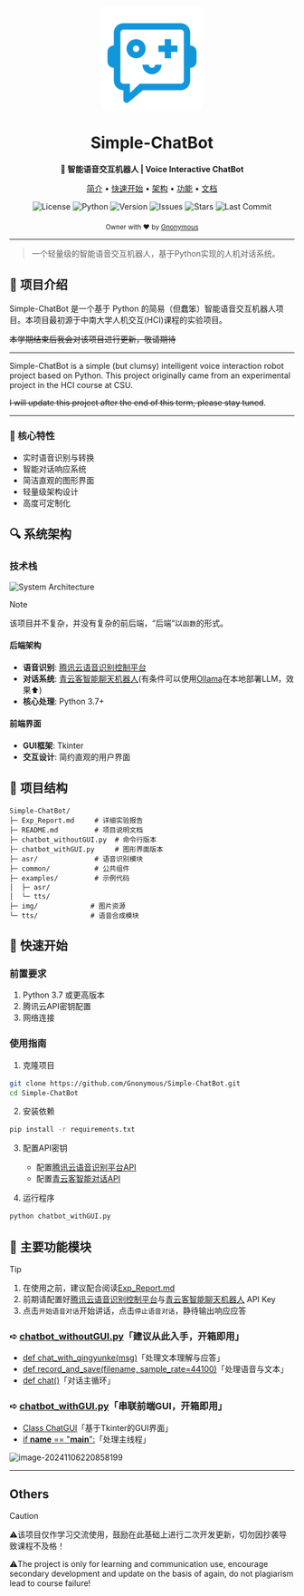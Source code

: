 <p align="center">
  <img src="img/chatbot对话机器人.svg" alt="Simple-ChatBot" width="180"/>
</p>

<h1 align="center">Simple-ChatBot</h1>

<p align="center">
  <b>🤖 智能语音交互机器人 | Voice Interactive ChatBot</b>
</p>

<p align="center">
  <a href="#项目介绍">简介</a> •
  <a href="#快速开始">快速开始</a> •
  <a href="#系统架构">架构</a> •
  <a href="#主要功能模块">功能</a> •
  <a href="./Exp_Report.md">文档</a>
</p>

<p align="center">
  <img src="https://img.shields.io/badge/license-MIT-blue.svg" alt="License">
  <img src="https://img.shields.io/badge/python-3.7+-blue.svg" alt="Python">
  <img src="https://img.shields.io/badge/version-1.0.0-green.svg" alt="Version">
  <img src="https://img.shields.io/github/issues/Gnonymous/Simple-ChatBot.svg" alt="Issues">
  <img src="https://img.shields.io/github/stars/Gnonymous/Simple-ChatBot.svg" alt="Stars">
  <img src="https://img.shields.io/github/last-commit/Gnonymous/Simple-ChatBot.svg" alt="Last Commit">
</p>

<div align="center">
  <sub>Owner with ❤︎ by
  <a href="https://github.com/Gnonymous">Gnonymous</a>
  </sub>
</div>

---

> 一个轻量级的智能语音交互机器人，基于Python实现的人机对话系统。

## 🌟 项目介绍

Simple-ChatBot 是一个基于 Python 的简易（但蠢笨）智能语音交互机器人项目。本项目最初源于中南大学人机交互(HCI)课程的实验项目。

~~本学期结束后我会对该项目进行更新，敬请期待~~

---

Simple-ChatBot is a simple (but clumsy) intelligent voice interaction robot project based on Python. This project originally came from an experimental project in the HCI course at CSU.

~~I will update this project after the end of this term, please stay tuned~~. 

---

### 🎯 核心特性

- 实时语音识别与转换
- 智能对话响应系统
- 简洁直观的图形界面
- 轻量级架构设计
- 高度可定制化

## 🔍 系统架构

### 技术栈

![System Architecture](img/image-20241106220644365.png)

> [!NOTE]
>
> 该项目并不复杂，并没有复杂的前后端，“后端“以``函数``的形式。

#### 后端架构
- **语音识别**: [腾讯云语音识别控制平台](https://cloud.tencent.com/product/asr)
- **对话系统**: [青云客智能聊天机器人](http://api.qingyunke.com/)(有条件可以使用[Ollama](https://ollama.com/)在本地部署LLM，效果⬆️)
- **核心处理**: Python 3.7+

#### 前端界面
- **GUI框架**: Tkinter
- **交互设计**: 简约直观的用户界面

## 📁 项目结构

```
Simple-ChatBot/
├─ Exp_Report.md     # 详细实验报告
├─ README.md         # 项目说明文档
├─ chatbot_withoutGUI.py  # 命令行版本
├─ chatbot_withGUI.py     # 图形界面版本
├─ asr/              # 语音识别模块
├─ common/           # 公共组件
├─ examples/         # 示例代码
│  ├─ asr/
│  └─ tts/
├─ img/             # 图片资源
└─ tts/             # 语音合成模块
```

## 🚀 快速开始

### 前置要求

1. Python 3.7 或更高版本
2. 腾讯云API密钥配置
3. 网络连接

### 使用指南

1. 克隆项目
```bash
git clone https://github.com/Gnonymous/Simple-ChatBot.git
cd Simple-ChatBot
```

2. 安装依赖
```bash
pip install -r requirements.txt
```

3. 配置API密钥
   - 配置[腾讯云语音识别平台API]((https://cloud.tencent.com/product/asr))
   - 配置[青云客智能对话API](http://api.qingyunke.com/)

4. 运行程序
```bash
python chatbot_withGUI.py
```
## 📌 主要功能模块

> [!TIP]
>
> 1. 在使用之前，建议配合阅读[Exp_Report.md](https://github.com/Gnonymous/Simple-ChatBot/blob/main/Exp_Report.md)
> 2. 前期请配置好[腾讯云语音识别控制平台](https://cloud.tencent.com/product/asr)与[青云客智能聊天机器人](http://api.qingyunke.com/) API Key
> 3. 点击`开始语音对话`开始讲话，点击`停止语音对话`，静待输出响应应答

###  ➪ [chatbot_withoutGUI.py](https://github.com/Gnonymous/Simple-ChatBot/blob/main/chatbot_withoutGUI.py)「建议从此入手，开箱即用」

* [def chat_with_qingyunke(msg)](https://github.com/Gnonymous/Simple-ChatBot/blob/main/chatbot_withoutGUI.py#L10)「处理文本理解与应答」
* [def record_and_save(filename, sample_rate=44100)](https://github.com/Gnonymous/Simple-ChatBot/blob/main/chatbot_withoutGUI.py#L35)「处理语音与文本」
* [def chat()](https://github.com/Gnonymous/Simple-ChatBot/blob/main/chatbot_withoutGUI.py#L84)「对话主循环」

###  ➪  [chatbot_withGUI.py](https://github.com/Gnonymous/Simple-ChatBot/blob/main/chatbot_withGUI.py)「串联前端GUI，开箱即用」

* [Class ChatGUI](https://github.com/Gnonymous/Simple-ChatBot/blob/main/chatbot_withGUI.py#L14)「基于Tkinter的GUI界面」
* [if __name__ == "__main__":](https://github.com/Gnonymous/Simple-ChatBot/blob/main/chatbot_withGUI.py#L133)「处理主线程」

<img src="img/image-20241106220858199.png" alt="image-20241106220858199"  />

---

## Others

> [!CAUTION]
>
> ⚠️该项目仅作学习交流使用，鼓励在此基础上进行二次开发更新，切勿因抄袭导致课程不及格！
>
> ⚠️The project is only for learning and communication use, encourage secondary development and update on the basis of again, do not plagiarism lead to course failure!
